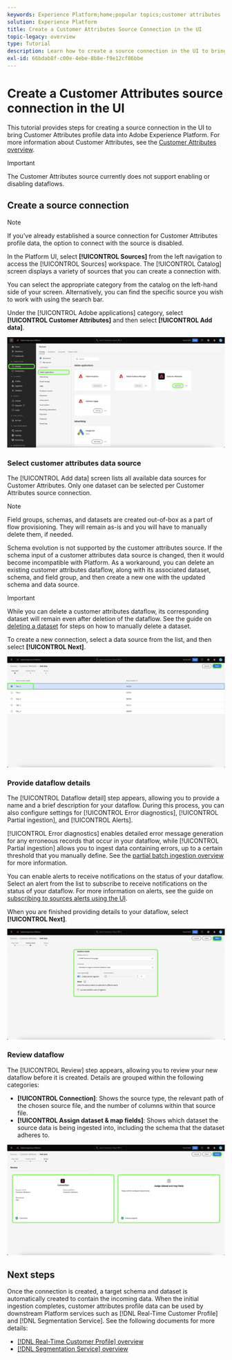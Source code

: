 ```yaml
---
keywords: Experience Platform;home;popular topics;customer attributes
solution: Experience Platform
title: Create a Customer Attributes Source Connection in the UI
topic-legacy: overview
type: Tutorial
description: Learn how to create a source connection in the UI to bring customer attributes profile data into Adobe Experience Platform.
exl-id: 66bdab8f-c00e-4ebe-8b8e-f9e12cf86bbe
---
```

# Create a Customer Attributes source connection in the UI

This tutorial provides steps for creating a source connection in the UI to bring Customer Attributes profile data into Adobe Experience Platform. For more information about Customer Attributes, see the [Customer Attributes overview](https://experienceleague.adobe.com/docs/core-services/interface/customer-attributes/attributes.html).

>[!IMPORTANT]
>
>The Customer Attributes source currently does not support enabling or disabling dataflows.

## Create a source connection

>[!NOTE]
>
>If you've already established a source connection for Customer Attributes profile data, the option to connect with the source is disabled.

In the Platform UI, select **[!UICONTROL Sources]** from the left navigation to access the [!UICONTROL Sources] workspace. The [!UICONTROL Catalog] screen displays a variety of sources that you can create a connection with.

You can select the appropriate category from the catalog on the left-hand side of your screen. Alternatively, you can find the specific source you wish to work with using the search bar.

Under the [!UICONTROL Adobe applications] category, select **[!UICONTROL Customer Attributes]** and then select **[!UICONTROL Add data]**.

![catalog](../../../../images/tutorials/create/customer-attributes/catalog.png)

### Select customer attributes data source

The [!UICONTROL Add data] screen lists all available data sources for Customer Attributes. Only one dataset can be selected per Customer Attributes source connection. 

>[!NOTE]
>
>Field groups, schemas, and datasets are created out-of-box as a part of flow provisioning. They will remain as-is and you will have to manually delete them, if needed.

Schema evolution is not supported by the customer attributes source. If the schema input of a customer attributes data source is changed, then it would become incompatible with Platform. As a workaround, you can delete an existing customer attributes dataflow, along with its associated dataset, schema, and field group, and then create a new one with the updated schema and data source.

>[!IMPORTANT]
>
>While you can delete a customer attributes dataflow, its corresponding dataset will remain even after deletion of the dataflow. See the guide on [deleting a dataset](../../../../../catalog/datasets/user-guide.md) for steps on how to manually delete a dataset.

To create a new connection, select a data source from the list, and then select **[!UICONTROL Next]**.

![add-data](../../../../images/tutorials/create/customer-attributes/add-data.png)

### Provide dataflow details

The [!UICONTROL Dataflow detail] step appears, allowing you to provide a name and a brief description for your dataflow. During this process, you can also configure settings for [!UICONTROL Error diagnostics], [!UICONTROL Partial ingestion], and [!UICONTROL Alerts].

[!UICONTROL Error diagnostics] enables detailed error message generation for any erroneous records that occur in your dataflow, while [!UICONTROL Partial ingestion] allows you to ingest data containing errors, up to a certain threshold that you manually define. See the [partial batch ingestion overview](../../../../../ingestion/batch-ingestion/partial.md) for more information.

You can enable alerts to receive notifications on the status of your dataflow. Select an alert from the list to subscribe to receive notifications on the status of your dataflow. For more information on alerts, see the guide on [subscribing to sources alerts using the UI](../../alerts.md).

When you are finished providing details to your dataflow, select **[!UICONTROL Next]**.

![dataflow-detail](../../../../images/tutorials/create/customer-attributes/dataflow-detail.png)

### Review dataflow

The [!UICONTROL Review] step appears, allowing you to review your new dataflow before it is created. Details are grouped within the following categories:

* **[!UICONTROL Connection]**: Shows the source type, the relevant path of the chosen source file, and the number of columns within that source file.
* **[!UICONTROL Assign dataset & map fields]**: Shows which dataset the source data is being ingested into, including the schema that the dataset adheres to.

![review](../../../../images/tutorials/create/customer-attributes/review.png)

## Next steps

Once the connection is created, a target schema and dataset is automatically created to contain the incoming data. When the initial ingestion completes, customer attributes profile data can be used by downstream Platform services such as [!DNL Real-Time Customer Profile] and [!DNL Segmentation Service]. See the following documents for more details:

* [[!DNL Real-Time Customer Profile] overview](../../../../../profile/home.md)
* [[!DNL Segmentation Service] overview](../../../../../segmentation/home.md)
